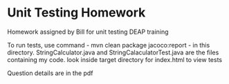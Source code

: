 # Unit Testing Homework
 Homework assigned by Bill for unit testing DEAP training 
 
 
To run tests, use command - mvn clean package jacoco:report - in this directory.
StringCalculator.java and StringCalaculatorTest.java are the files containing my code.
look inside target directory for index.html to view tests

Question details are in the pdf
